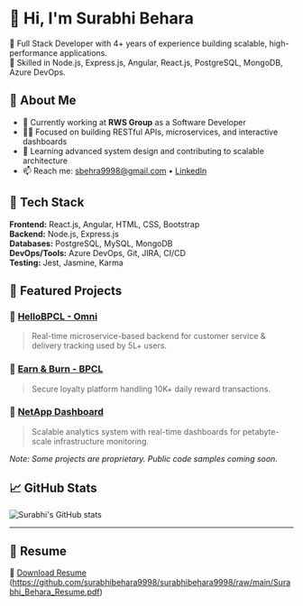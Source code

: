 # 👋 Hi, I'm Surabhi Behara

🎯 Full Stack Developer with 4+ years of experience building scalable, high-performance applications.  
💼 Skilled in Node.js, Express.js, Angular, React.js, PostgreSQL, MongoDB, Azure DevOps.

## 🚀 About Me

- 🔭 Currently working at **RWS Group** as a Software Developer
- 👩‍💻 Focused on building RESTful APIs, microservices, and interactive dashboards
- 🧠 Learning advanced system design and contributing to scalable architecture
- 📫 Reach me: [sbehra9998@gmail.com](mailto:sbehra9998@gmail.com) • [LinkedIn](https://linkedin.com/in/surabhi-behara-566730172)

## 🔧 Tech Stack

**Frontend:** React.js, Angular, HTML, CSS, Bootstrap  
**Backend:** Node.js, Express.js  
**Databases:** PostgreSQL, MySQL, MongoDB  
**DevOps/Tools:** Azure DevOps, Git, JIRA, CI/CD  
**Testing:** Jest, Jasmine, Karma

## 📌 Featured Projects

### 🔹 [HelloBPCL - Omni](#)
> Real-time microservice-based backend for customer service & delivery tracking used by 5L+ users.

### 🔹 [Earn & Burn - BPCL](#)
> Secure loyalty platform handling 10K+ daily reward transactions.

### 🔹 [NetApp Dashboard](#)
> Scalable analytics system with real-time dashboards for petabyte-scale infrastructure monitoring.

*Note: Some projects are proprietary. Public code samples coming soon.*

## 📈 GitHub Stats

![Surabhi's GitHub stats](https://github-readme-stats.vercel.app/api?username=surabhibehara9998&show_icons=true&theme=react)

---

## 📍 Resume

📄 [Download Resume](#) (https://github.com/surabhibehara9998/surabhibehara9998/raw/main/Surabhi_Behara_Resume.pdf)

